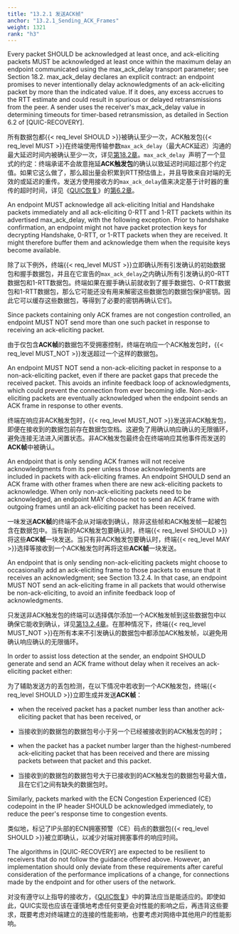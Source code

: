 ```yaml
---
title: "13.2.1 发送ACK帧"
anchor: "13.2.1_Sending_ACK_Frames"
weight: 1321
rank: "h3"
---
```


Every packet SHOULD be acknowledged at least once, and ack-eliciting packets MUST be acknowledged at least once within the maximum delay an endpoint communicated using the max_ack_delay transport parameter; see Section 18.2. max_ack_delay declares an explicit contract: an endpoint promises to never intentionally delay acknowledgments of an ack-eliciting packet by more than the indicated value. If it does, any excess accrues to the RTT estimate and could result in spurious or delayed retransmissions from the peer. A sender uses the receiver's max_ack_delay value in determining timeouts for timer-based retransmission, as detailed in Section 6.2 of [QUIC-RECOVERY].

所有数据包都{{< req_level SHOULD >}}被确认至少一次，ACK触发包{{< req_level MUST >}}在终端使用传输参数`max_ack_delay`（最大ACK延迟）沟通的最大延迟时间内被确认至少一次，详见[第18.2章]()。`max_ack_delay `声明了一个显式的约定：终端承诺不会故意拖延**ACK触发包**的确认以致延迟时间超过那个约定值。如果它这么做了，那么超出量会积累到RTT预估值上，并且导致来自对端的无效的或延迟的重传。发送方使用接收方的`max_ack_delay`值来决定基于计时器的重传的超时时间，详见《[QUIC恢复]()》的[第6.2章]()。

An endpoint MUST acknowledge all ack-eliciting Initial and Handshake packets immediately and all ack-eliciting 0-RTT and 1-RTT packets within its advertised max_ack_delay, with the following exception. Prior to handshake confirmation, an endpoint might not have packet protection keys for decrypting Handshake, 0-RTT, or 1-RTT packets when they are received. It might therefore buffer them and acknowledge them when the requisite keys become available.

除了以下例外，终端{{< req_level MUST >}}立即确认所有引发确认的初始数据包和握手数据包，并且在它宣告的`max_ack_delay`之内确认所有引发确认的0-RTT数据包和1-RTT数据包。终端如果在握手确认前就收到了握手数据包、0-RTT数据包和1-RTT数据包，那么它可能还没有用来解密这些数据包的数据包保护密钥。因此它可以缓存这些数据包，等得到了必要的密钥再确认它们。

Since packets containing only ACK frames are not congestion controlled, an endpoint MUST NOT send more than one such packet in response to receiving an ack-eliciting packet.

由于仅包含**ACK帧**的数据包不受拥塞控制，终端在响应一个ACK触发包时，{{< req_level MUST_NOT >}}发送超过一个这样的数据包。

An endpoint MUST NOT send a non-ack-eliciting packet in response to a non-ack-eliciting packet, even if there are packet gaps that precede the received packet. This avoids an infinite feedback loop of acknowledgments, which could prevent the connection from ever becoming idle. Non-ack-eliciting packets are eventually acknowledged when the endpoint sends an ACK frame in response to other events.

终端在响应非ACK触发包时，{{< req_level MUST_NOT >}}发送非ACK触发包，即便在接收到的数据包前存在数据包空档。这避免了用确认响应确认的无限循环，避免连接无法进入闲置状态。非ACK触发包最终会在终端响应其他事件而发送的**ACK帧**中被确认。

An endpoint that is only sending ACK frames will not receive acknowledgments from its peer unless those acknowledgments are included in packets with ack-eliciting frames. An endpoint SHOULD send an ACK frame with other frames when there are new ack-eliciting packets to acknowledge. When only non-ack-eliciting packets need to be acknowledged, an endpoint MAY choose not to send an ACK frame with outgoing frames until an ack-eliciting packet has been received.

一味发送**ACK帧**的终端不会从对端收到确认，除非这些帧和ACK触发帧一起被包含在数据包中。当有新的ACK触发包要确认时，终端{{< req_level SHOULD >}}将这些**ACK帧**一块发送。当只有非ACK触发包要确认时，终端{{< req_level MAY >}}选择等接收到一个ACK触发包时再将这些**ACK帧**一块发送。

An endpoint that is only sending non-ack-eliciting packets might choose to occasionally add an ack-eliciting frame to those packets to ensure that it receives an acknowledgment; see Section 13.2.4. In that case, an endpoint MUST NOT send an ack-eliciting frame in all packets that would otherwise be non-ack-eliciting, to avoid an infinite feedback loop of acknowledgments.

只发送非ACK触发包的终端可以选择偶尔添加一个ACK触发帧到这些数据包中以确保它能收到确认，详见[第13.2.4章]()。在那种情况下，终端{{< req_level MUST_NOT >}}在所有本来不引发确认的数据包中都添加ACK触发帧，以避免用确认响应确认的无限循环。

In order to assist loss detection at the sender, an endpoint SHOULD generate and send an ACK frame without delay when it receives an ack-eliciting packet either:

为了辅助发送方的丢包检测，在以下情况中若收到一个ACK触发包，终端{{< req_level SHOULD >}}立即生成并发送**ACK帧**：

* when the received packet has a packet number less than another ack-eliciting packet that has been received, or

* 当接收到的数据包的数据包号小于另一个已经被接收到的ACK触发包的时；

* when the packet has a packet number larger than the highest-numbered ack-eliciting packet that has been received and there are missing packets between that packet and this packet.

* 当接收到的数据包的数据包号大于已接收到的ACK触发包的数据包号最大值，且在它们之间有缺失的数据包时。

Similarly, packets marked with the ECN Congestion Experienced (CE) codepoint in the IP header SHOULD be acknowledged immediately, to reduce the peer's response time to congestion events.

类似地，标记了IP头部的ECN拥塞预警（CE）码点的数据包{{< req_level SHOULD >}}被立即确认，以减少对端对拥塞事件的响应时间。

The algorithms in [QUIC-RECOVERY] are expected to be resilient to receivers that do not follow the guidance offered above. However, an implementation should only deviate from these requirements after careful consideration of the performance implications of a change, for connections made by the endpoint and for other users of the network.

对没有遵守以上指导的接收方，《[QUIC恢复]()》中的算法应当是能适应的。即使如此，QUIC实现也应该在谨慎地考虑任何变更会对性能的影响之后，再违背这些要求，既要考虑对终端建立的连接的性能影响，也要考虑对网络中其他用户的性能影响。
